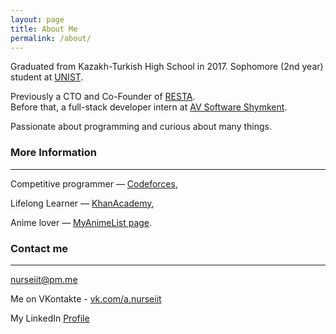 ```yaml
---
layout: page
title: About Me
permalink: /about/
---
```


Graduated from Kazakh-Turkish High School in 2017.
Sophomore (2nd year) student at [UNIST](http://unist.ac.kr).

Previously a CTO and Co-Founder of [RESTA](https://www.resta.io).
<br>
Before that, a full-stack developer intern at [AV Software Shymkent](http://avsoft.kz).

Passionate about programming and curious about many things.

### More Information
---

Competitive programmer — [Codeforces](http://codeforces.com/profile/nurseiit),

Lifelong Learner — [KhanAcademy](https://www.khanacademy.org/profile/nurseiit/),

Anime lover — [MyAnimeList page](https://myanimelist.net/profile/Nurseyit).

### Contact me
---

[nurseiit@pm.me](mailto:nurseiit@pm.me)

Me on VKontakte - [vk.com/a.nurseiit](http://vk.com/a.nurseiit)

My LinkedIn [Profile](https://www.linkedin.com/in/nurseiit/)
<br><br>
